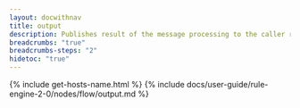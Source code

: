 ```yaml
---
layout: docwithnav
title: output
description: Publishes result of the message processing to the caller rule chain.
breadcrumbs: "true"
breadcrumbs-steps: "2"
hidetoc: "true"
---
```


{% include get-hosts-name.html %}
{% include docs/user-guide/rule-engine-2-0/nodes/flow/output.md %}
